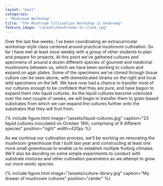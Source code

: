 ```yaml
---
layout: "post"
categories:
- "Mushroom Workshop"
title: "The Mushroom Cultivation Workshop is Underway"
feature_image: "/assets/mushrooms-to-clone.jpg"
---
```


Over the last few weeks, I've been coordinating an extracurricular workshop-style class centered around practical mushroom cultivation. So far I have met at least once weekly with a group of other students to plan and prepare for projects. At this point we've gathered cultures and specimens of around a dozen different species of gourmet and medicinal mushrooms between us, which we have been working to culture and expand on agar plates. Some of the specimens we've cloned through tissue culture can be seen above, with domesticated strains on the right and local wild specimens on the left. We have now had a chance to transfer most of our cultures enough to be confident that they are pure, and have begun to expand them into liquid cultures. As the liquid cultures become colonized over the next couple of weeks, we will begin to transfer them to grain-based substrates from which we can expand the cultures further onto the substrates that they will fruit from.

{% include figure.html image="/assets/liquid-cultures.jpg" caption="23 liquid cultures inoculated on October 16th, comprising of 9 different species" position="right" width=420px %}

As we continue our cultivation process, we'll be working on renovating the mushroom greenhouse that I built last year and constructing at least one more small greenhouse to enable us to establish multiple fruiting climates. We'll also be deciding on some simple experiments to conduct with substrate mixtures and other cultivation parameters as we attempt to grow our more exotic species.

{% include figure.html image="/assets/culture-library.jpg" caption="My drawer of mushroom cultures" position="center" %}

